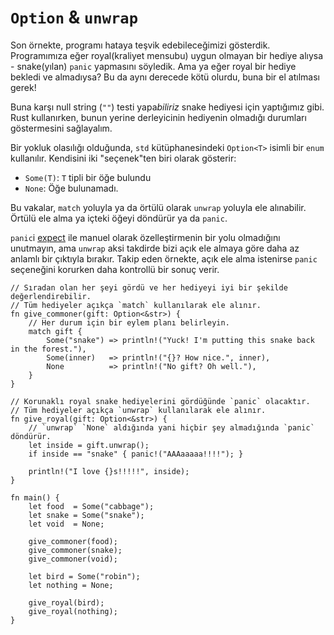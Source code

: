 # `Option` & `unwrap`

Son örnekte, programı hataya teşvik edebileceğimizi gösterdik.
Programımıza eğer royal(kraliyet mensubu) uygun olmayan bir hediye alıysa - snake(yılan) `panic` yapmasını söyledik. Ama ya eğer royal bir hediye bekledi ve almadıysa? Bu da aynı derecede kötü olurdu, buna bir el atılması gerek!

Buna karşı  null string (`""`) testi yapa*biliriz* snake hediyesi için yaptığımız gibi.
Rust kullanırken, bunun yerine derleyicinin hediyenin olmadığı durumları göstermesini sağlayalım.

Bir yokluk olasılığı olduğunda, `std` kütüphanesindeki `Option<T>` isimli bir `enum` kullanılır. Kendisini iki "seçenek"ten biri olarak gösterir:

* `Some(T)`: `T` tipli bir öğe bulundu
* `None`: Öğe bulunamadı.

Bu vakalar, `match` yoluyla ya da örtülü olarak
`unwrap` yoluyla ele alınabilir. Örtülü ele alma ya içteki öğeyi döndürür ya da `panic`.

`panic`i [expect][expect] ile manuel olarak özelleştirmenin bir yolu olmadığını unutmayın,
ama `unwrap` aksi takdirde bizi açık ele almaya göre daha az anlamlı bir çıktıyla bırakır. Takip eden örnekte, açık ele alma istenirse `panic` seçeneğini korurken daha kontrollü bir sonuç verir.

```rust,editable,ignore,mdbook-runnable
// Sıradan olan her şeyi gördü ve her hediyeyi iyi bir şekilde değerlendirebilir.
// Tüm hediyeler açıkça `match` kullanılarak ele alınır.
fn give_commoner(gift: Option<&str>) {
    // Her durum için bir eylem planı belirleyin.
    match gift {
        Some("snake") => println!("Yuck! I'm putting this snake back in the forest."),
        Some(inner)   => println!("{}? How nice.", inner),
        None          => println!("No gift? Oh well."),
    }
}

// Korunaklı royal snake hediyelerini gördüğünde `panic` olacaktır.
// Tüm hediyeler açıkça `unwrap` kullanılarak ele alınır.
fn give_royal(gift: Option<&str>) {
    // `unwrap` `None` aldığında yani hiçbir şey almadığında `panic` döndürür.
    let inside = gift.unwrap();
    if inside == "snake" { panic!("AAAaaaaa!!!!"); }

    println!("I love {}s!!!!!", inside);
}

fn main() {
    let food  = Some("cabbage");
    let snake = Some("snake");
    let void  = None;

    give_commoner(food);
    give_commoner(snake);
    give_commoner(void);

    let bird = Some("robin");
    let nothing = None;

    give_royal(bird);
    give_royal(nothing);
}
```

[expect]: https://doc.rust-lang.org/std/option/enum.Option.html#method.expect
